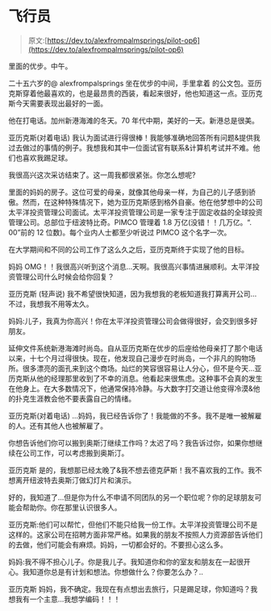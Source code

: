 # 飞行员

> 原文:[https://dev.to/alexfrompalmsprings/pilot-op6](https://dev.to/alexfrompalmsprings/pilot-op6)

里面的优步。中午。

二十五六岁的@ alexfrompalsprings 坐在优步的中间，手里拿着
的公文包。亚历克斯穿着他最喜欢的，也是最昂贵的西装，看起来很好，他也知道这一点。亚历克斯今天需要表现出最好的一面。

他在打电话。加州新港海滩的冬天。70 年代中期，美好的一天。新港总是很美。

亚历克斯(对着电话)
我认为面试进行得很棒！我能够准确地回答所有问题&提供我过去做过的事情的例子。我想我和其中一位面试官有联系&计算机考试并不难。他们也喜欢我踢足球。

我很高兴这次采访结束了。这一周我都很紧张。你怎么想呢?

里面的妈妈的房子。这位可爱的母亲，就像其他母亲一样，为自己的儿子感到骄傲。然而，在这种特殊情况下，她为亚历克斯感到格外自豪。他在他梦想中的公司太平洋投资管理公司面试。太平洋投资管理公司是一家专注于固定收益的全球投资管理公司。总部位于纽波特比奇。PIMCO 管理着 1.8 万亿(没错！！几万亿。“. 00”前的 12 位数)。每个业内人士都至少听说过 PIMCO 这个名字一次。

在大学期间和不同的公司工作了这么久之后，亚历克斯终于实现了他的目标。

妈妈
OMG！！我很高兴听到这个消息...天啊。我很高兴事情进展顺利。太平洋投资管理公司什么时候会给你回复？

亚历克斯
(轻声说)
我不希望很快知道，因为我想我的老板知道我打算离开公司...不过，我想我不用等太久。

妈妈:儿子，我真为你高兴！你在太平洋投资管理公司会做得很好，会交到很多好朋友。

延伸文件系统新港海滩时尚岛。自从亚历克斯在优步的后座给他母亲打了那个电话以来，十七个月过得很快。现在，他发现自己漫步在时尚岛，一个非凡的购物场所。很多漂亮的面孔来到这个商场。灿烂的笑容很容易让人分心，但不是今天...亚历克斯从他的经理那里收到了不幸的消息。他看起来很焦虑。这种事不会真的发生在他身上。在大多数情况下，他通常保持冷静。与大数字打交道让他变得冷漠&他的扑克生涯教会他不要表露自己的情绪。

亚历克斯(对着电话)
...妈妈，我已经告诉你了！我能做的不多。我不是唯一被解雇的人。还有其他人也被解雇了。

你想告诉他们你可以搬到奥斯汀继续工作吗？太迟了吗？我告诉过你，如果你想继续在公司工作，可以考虑搬到奥斯汀。

亚历克斯
是的，我想那已经太晚了&我不想去德克萨斯！我不喜欢我的工作。我不想离开纽波特去奥斯汀做幻灯片和演示。

好的，我知道了...但是你为什么不申请不同团队的另一个职位呢？你的足球朋友可能会帮助你。你在那里认识很多人。

亚历克斯:他们可以帮忙，但他们不能只给我一份工作。太平洋投资管理公司不是这样的。这家公司在招聘方面非常严格。如果我的朋友不按照人力资源部告诉他们的去做，他们可能会有麻烦。妈妈，一切都会好的。不要担心这么多。

妈妈:我不得不担心儿子。你是我儿子。我知道你和你的室友和朋友在一起很开心。我知道你总是有计划和想法。你想做什么？你要怎么办？..

亚历克斯
妈妈，我不确定。我现在有点想出去旅行，只是踢足球，你知道吗？我想我有一个主意...我想学编码！！！